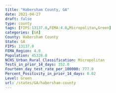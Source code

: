 ```yaml
---
title: "Habersham County, GA"
date: 2021-04-27
draft: false
type: county
tags: [FIPS:13137.0,FEMA:4.0,Micropolitan,Green]
categories: [GA]
County: Habersham County
State: GA
FIPS: 13137.0
FEMA_Region: 4.0
Population: 45328.0
NCHS_Urban_Rural_Classification: Micropolitan
Tests_in_prior_14_days: 352.0
Fourteen_day_test_rate_per_100000: 777.0
Percent_Positivity_in_prior_14_days: 0.02
Level: Green
url: /states/GA/habersham-county
---
```



